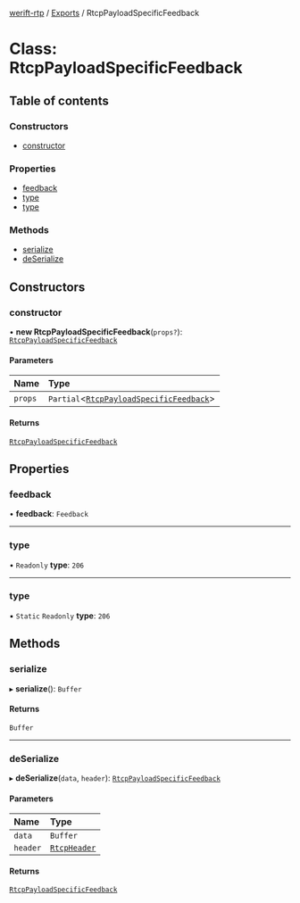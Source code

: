 [werift-rtp](../README.md) / [Exports](../modules.md) / RtcpPayloadSpecificFeedback

# Class: RtcpPayloadSpecificFeedback

## Table of contents

### Constructors

- [constructor](RtcpPayloadSpecificFeedback.md#constructor)

### Properties

- [feedback](RtcpPayloadSpecificFeedback.md#feedback)
- [type](RtcpPayloadSpecificFeedback.md#type)
- [type](RtcpPayloadSpecificFeedback.md#type-1)

### Methods

- [serialize](RtcpPayloadSpecificFeedback.md#serialize)
- [deSerialize](RtcpPayloadSpecificFeedback.md#deserialize)

## Constructors

### constructor

• **new RtcpPayloadSpecificFeedback**(`props?`): [`RtcpPayloadSpecificFeedback`](RtcpPayloadSpecificFeedback.md)

#### Parameters

| Name | Type |
| :------ | :------ |
| `props` | `Partial`\<[`RtcpPayloadSpecificFeedback`](RtcpPayloadSpecificFeedback.md)\> |

#### Returns

[`RtcpPayloadSpecificFeedback`](RtcpPayloadSpecificFeedback.md)

## Properties

### feedback

• **feedback**: `Feedback`

___

### type

• `Readonly` **type**: ``206``

___

### type

▪ `Static` `Readonly` **type**: ``206``

## Methods

### serialize

▸ **serialize**(): `Buffer`

#### Returns

`Buffer`

___

### deSerialize

▸ **deSerialize**(`data`, `header`): [`RtcpPayloadSpecificFeedback`](RtcpPayloadSpecificFeedback.md)

#### Parameters

| Name | Type |
| :------ | :------ |
| `data` | `Buffer` |
| `header` | [`RtcpHeader`](RtcpHeader.md) |

#### Returns

[`RtcpPayloadSpecificFeedback`](RtcpPayloadSpecificFeedback.md)
